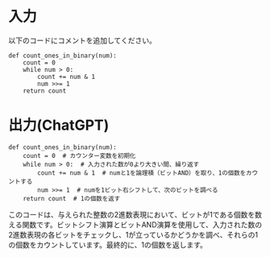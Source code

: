 # 入力
以下のコードにコメントを追加してください。
```
def count_ones_in_binary(num):
    count = 0
    while num > 0:
        count += num & 1
        num >>= 1
    return count
```

# 出力(ChatGPT)
```
def count_ones_in_binary(num):
    count = 0  # カウンター変数を初期化
    while num > 0:  # 入力された数が0より大きい間、繰り返す
        count += num & 1  # numと1を論理積（ビットAND）を取り、1の個数をカウントする
        num >>= 1  # numを1ビット右シフトして、次のビットを調べる
    return count  # 1の個数を返す
```

このコードは、与えられた整数の2進数表現において、ビットが1である個数を数える関数です。ビットシフト演算とビットAND演算を使用して、入力された数の2進数表現の各ビットをチェックし、1が立っているかどうかを調べ、それらの1の個数をカウントしています。最終的に、1の個数を返します。